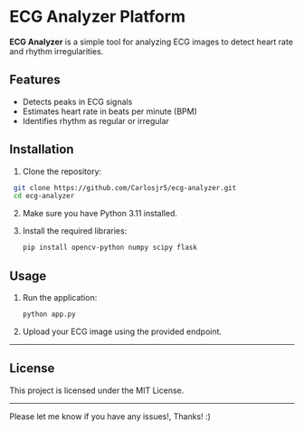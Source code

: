 # ECG Analyzer Platform

**ECG Analyzer** is a simple tool for analyzing ECG images to detect heart rate and rhythm irregularities.

## Features

- Detects peaks in ECG signals
- Estimates heart rate in beats per minute (BPM)
- Identifies rhythm as regular or irregular

## Installation

1. Clone the repository:
  ```bash
   git clone https://github.com/Carlosjr5/ecg-analyzer.git
   cd ecg-analyzer
   ```

2. Make sure you have Python 3.11 installed.
3. Install the required libraries:

   ```bash
   pip install opencv-python numpy scipy flask
   ```


 
## Usage

1. Run the application:

   ```bash
   python app.py
   ```

2. Upload your ECG image using the provided endpoint.



---

## License
This project is licensed under the MIT License.


---


Please let me know if you have any issues!, Thanks! :)